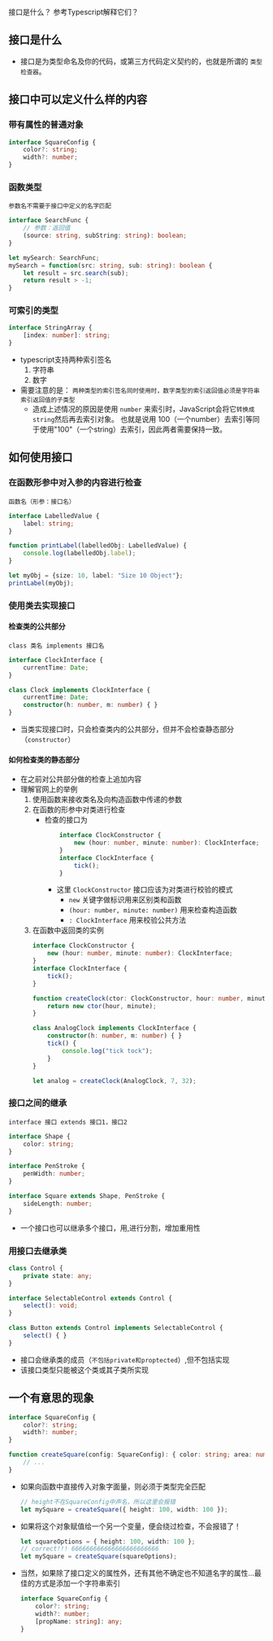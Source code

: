 接口是什么？ 参考Typescript解释它们？

## 接口是什么
- 接口是为类型命名及你的代码，或第三方代码定义契约的，也就是所谓的 `类型检查器`。

## 接口中可以定义什么样的内容
### 带有属性的普通对象
```typescript
interface SquareConfig {
    color?: string;
    width?: number;
}
```
### 函数类型
`参数名不需要于接口中定义的名字匹配`
```typescript
interface SearchFunc {
    // 参数：返回值
    (source: string, subString: string): boolean;
}

let mySearch: SearchFunc;
mySearch = function(src: string, sub: string): boolean {
    let result = src.search(sub);
    return result > -1;
}
```
    
### 可索引的类型
```typescript
interface StringArray {
    [index: number]: string;
}
```
- typescript支持两种索引签名
    1. 字符串
    2. 数字
- 需要注意的是：
    `两种类型的索引签名同时使用时，数字类型的索引返回值必须是字符串索引返回值的子类型`
    - 造成上述情况的原因是使用 `number` 来索引时，JavaScript会将它`转换成string`然后再去索引对象。 也就是说用 100（一个number）去索引等同于使用"100"（一个string）去索引，因此两者需要保持一致。

## 如何使用接口

### 在函数形参中对入参的内容进行检查
`函数名（形参：接口名）`
```typescript
interface LabelledValue {
    label: string;
}

function printLabel(labelledObj: LabelledValue) {
    console.log(labelledObj.label);
}

let myObj = {size: 10, label: "Size 10 Object"};
printLabel(myObj);
```

### 使用类去实现接口

#### 检查类的公共部分
`class 类名 implements 接口名`
```typescript
interface ClockInterface {
    currentTime: Date;
}

class Clock implements ClockInterface {
    currentTime: Date;
    constructor(h: number, m: number) { }
}
```
- 当类实现接口时，只会检查类内的公共部分，但并不会检查静态部分（`constructor`）

#### 如何检查类的静态部分
- 在之前对公共部分做的检查上追加内容
- 理解官网上的举例
    1. 使用函数来接收类名及向构造函数中传递的参数
    2. 在函数的形参中对类进行检查
        - 检查的接口为
            ```typescript
                interface ClockConstructor {
                    new (hour: number, minute: number): ClockInterface;
                }
                interface ClockInterface {
                    tick();
                }
            ```
            - 这里 `ClockConstructor` 接口应该为对类进行校验的模式
                - `new` 关键字做标识用来区别类和函数
                - `(hour: number, minute: number)` 用来检查构造函数
                - `: ClockInterface` 用来校验公共方法
    3. 在函数中返回类的实例
        ```typescript
        interface ClockConstructor {
            new (hour: number, minute: number): ClockInterface;
        }
        interface ClockInterface {
            tick();
        }

        function createClock(ctor: ClockConstructor, hour: number, minute: number): ClockInterface {
            return new ctor(hour, minute);
        }

        class AnalogClock implements ClockInterface {
            constructor(h: number, m: number) { }
            tick() {
                console.log("tick tock");
            }
        }

        let analog = createClock(AnalogClock, 7, 32);
        ```
### 接口之间的继承
`interface 接口 extends 接口1，接口2`
```typescript
interface Shape {
    color: string;
}

interface PenStroke {
    penWidth: number;
}

interface Square extends Shape, PenStroke {
    sideLength: number;
}
```
- 一个接口也可以继承多个接口，用,进行分割，增加重用性
### 用接口去继承类
```typescript
class Control {
    private state: any;
}

interface SelectableControl extends Control {
    select(): void;
}

class Button extends Control implements SelectableControl {
    select() { }
}
```
- 接口会继承类的成员（`不包括private和proptected`）,但不包括实现
- 该接口类型只能被这个类或其子类所实现

## 一个有意思的现象
```typescript
interface SquareConfig {
    color?: string;
    width?: number;
}

function createSquare(config: SquareConfig): { color: string; area: number } {
    // ...
}
```
- 如果向函数中直接传入对象字面量，则必须于类型完全匹配
    ```typescript
    // height不在SquareConfig中声名，所以这里会报错
    let mySquare = createSquare({ height: 100, width: 100 });
    ```
- 如果将这个对象赋值给一个另一个变量，便会绕过检查，不会报错了！
    ```typescript
    let squareOptions = { height: 100, width: 100 };
    // correct!!! 666666666666666666666666
    let mySquare = createSquare(squareOptions);
    ```
- 当然，如果除了接口定义的属性外，还有其他不确定也不知道名字的属性...最佳的方式是添加一个字符串索引
    ```typescript
    interface SquareConfig {
        color?: string;
        width?: number;
        [propName: string]: any;
    }
    ```
